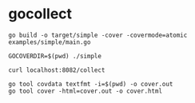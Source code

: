 # gocollect

```
go build -o target/simple -cover -covermode=atomic examples/simple/main.go
```

```
GOCOVERDIR=$(pwd) ./simple
```

```
curl localhost:8082/collect
```

```
go tool covdata textfmt -i=$(pwd) -o cover.out
go tool cover -html=cover.out -o cover.html
```
